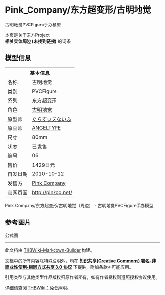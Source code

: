 # Pink_Company/东方超变形/古明地觉

<!-- source html: G:\repos\THBWiki-Markdown-Builder\THBWikiMarkdown\Temp\main\5\5e\ns0%3APink_Company%2F%E4%B8%9C%E6%96%B9%E8%B6%85%E5%8F%98%E5%BD%A2%2F%E5%8F%A4%E6%98%8E%E5%9C%B0%E8%A7%89.html -->

古明地觉PVCFigure手办模型

本页是关于东方Project  
 **相关实体周边 (未找到链接)** 的词条

## 模型信息

<table><tbody><tr><th colspan="2">基本信息</th></tr><tr><td class="label">名称</td><td> 古明地觉 </td></tr><tr><td class="label">类别</td><td>PVCFigure</td></tr><tr><td class="label">系列</td><td>东方超变形</td></tr><tr><td class="label">角色</td><td><a href="./古明地觉.md" title="古明地觉">古明地觉</a></td></tr><tr><td class="label">原型师</td><td><a href="/index.php?title=%E3%81%90%E3%82%89%E3%81%99%E3%81%83%E3%82%BA%E3%81%AA%E3%81%84%E3%81%B5&amp;action=edit&amp;redlink=1" class="new" title="ぐらすぃズないふ（页面不存在）">ぐらすぃズないふ</a></td></tr><tr><td class="label">原画师</td><td><a href="./ANGELTYPE.md" class="mw-redirect" title="ANGELTYPE">ANGELTYPE</a></td></tr><tr><td class="label">尺寸</td><td>80mm</td></tr><tr><td class="label">状态</td><td>已发售</td></tr><tr><td class="label">编号</td><td>06</td></tr><tr><td class="label">售价</td><td>1429日元</td></tr><tr><td class="label">首发日期</td><td>2010-10-12</td></tr><tr><td class="label">发售方</td><td><a href="/index.php?title=Pink_Company&amp;action=edit&amp;redlink=1" class="new" title="Pink Company（页面不存在）">Pink Company</a></td></tr><tr><td class="label">官网页面</td><td><a rel="nofollow" class="external free" href="http://pinkco.net/">http://pinkco.net/</a></td></tr></tbody></table>

Pink Company/东方超变形/古明地觉（周边） - 古明地觉PVCFigure手办模型

## 参考图片



[](./文件-Pink_Company东方超变形古明地觉-1.jpg.md)


[](./文件-Pink_Company东方超变形古明地觉-2.jpg.md)


[](./文件-Pink_Company东方超变形古明地觉-3.jpg.md)

公式图







---

此文档由 [THBWiki-Markdown-Builder](https://github.com/Delsin-Yu/THBWiki-Markdown-Builder) 构建。

文档中的所有内容除特殊注明外，均在 [**知识共享(Creative Commons) 署名-非商业性使用-相同方式共享 3.0 协议**](https://creativecommons.org/licenses/by-sa/3.0/deed.zh-hans) 下提供，附加条款亦可能应用。

引用类型与其他类型作品版权归原作者所有，如有作者授权则遵照授权协议使用。

详细请查阅 [THBWiki：免责声明](https://thbwiki.cc/THBWiki:%E5%85%8D%E8%B4%A3%E5%A3%B0%E6%98%8E)。

